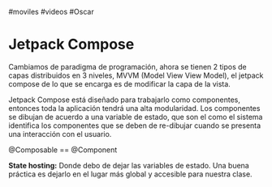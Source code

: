 #moviles #videos #Oscar 

# Jetpack Compose
Cambiamos de paradigma de programación, ahora se tienen 2 tipos de capas distribuidos en 3 niveles, MVVM (Model View View Model), el jetpack compose de lo que se encarga es de modificar la capa de la vista.

Jetpack Compose está diseñado para trabajarlo como componentes, entonces toda la aplicación tendrá una alta modularidad. Los componentes se dibujan de acuerdo a una variable de estado, que son el como el sistema identifica los componentes que se deben de re-dibujar cuando se presenta una interacción con el usuario.

@Composable == @Component

**State hosting:** Donde debo de dejar las variables de estado. Una buena práctica es dejarlo en el lugar más global y accesible para nuestra clase.